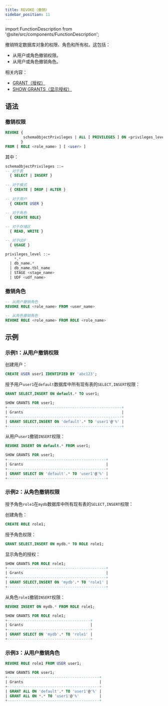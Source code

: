 ```yaml
---
title: REVOKE（撤销）
sidebar_position: 11
---
```

import FunctionDescription from '@site/src/components/FunctionDescription';

<FunctionDescription description="引入或更新: v1.2.275"/>

撤销特定数据库对象的权限、角色和所有权。这包括：

- 从用户或角色撤销权限。
- 从用户或角色撤销角色。

相关内容：

- [GRANT（授权）](10-grant.md)
- [SHOW GRANTS（显示授权）](22-show-grants.md)

## 语法

### 撤销权限

```sql
REVOKE { 
        schemaObjectPrivileges | ALL [ PRIVILEGES ] ON <privileges_level>
       }
FROM [ ROLE <role_name> ] [ <user> ]
```

其中：

```sql
schemaObjectPrivileges ::=
-- 对于表
  { SELECT | INSERT }
  
-- 对于模式
  { CREATE | DROP | ALTER }
  
-- 对于用户
  { CREATE USER }
  
-- 对于角色
  { CREATE ROLE}

-- 对于存储区
  { READ, WRITE }

-- 对于UDF
  { USAGE }
```

```sql
privileges_level ::=
    *.*
  | db_name.*
  | db_name.tbl_name
  | STAGE <stage_name>
  | UDF <udf_name>
```

### 撤销角色

```sql
-- 从用户撤销角色
REVOKE ROLE <role_name> FROM <user_name>

-- 从角色撤销角色
REVOKE ROLE <role_name> FROM ROLE <role_name>
```

## 示例

### 示例1：从用户撤销权限

创建用户：
```sql
CREATE USER user1 IDENTIFIED BY 'abc123';
```

授予用户`user1`在`default`数据库中所有现有表的`SELECT,INSERT`权限：
 
```sql
GRANT SELECT,INSERT ON default.* TO user1;
```
```sql
SHOW GRANTS FOR user1;
+---------------------------------------------------+
| Grants                                            |
+---------------------------------------------------+
| GRANT SELECT,INSERT ON 'default'.* TO 'user1'@'%' |
+---------------------------------------------------+
```

从用户`user1`撤销`INSERT`权限：
```sql
REVOKE INSERT ON default.* FROM user1;
```

```sql
SHOW GRANTS FOR user1;
+--------------------------------------------+
| Grants                                     |
+--------------------------------------------+
| GRANT SELECT ON 'default'.* TO 'user1'@'%' |
+--------------------------------------------+
```

### 示例2：从角色撤销权限

授予角色`role1`在`mydb`数据库中所有现有表的`SELECT,INSERT`权限：

创建角色：
```sql
CREATE ROLE role1;
```

授予角色权限：
```sql
GRANT SELECT,INSERT ON mydb.* TO ROLE role1;
```

显示角色的授权：
```sql
SHOW GRANTS FOR ROLE role1;
+--------------------------------------------+
| Grants                                     |
+--------------------------------------------+
| GRANT SELECT,INSERT ON 'mydb'.* TO 'role1' |
+--------------------------------------------+
```

从角色`role1`撤销`INSERT`权限：
```sql
REVOKE INSERT ON mydb.* FROM ROLE role1;
```

```sql
SHOW GRANTS FOR ROLE role1;
+-------------------------------------+
| Grants                              |
+-------------------------------------+
| GRANT SELECT ON 'mydb'.* TO 'role1' |
+-------------------------------------+
```

### 示例3：从用户撤销角色

```sql
REVOKE ROLE role1 FROM USER user1;
```

```sql
SHOW GRANTS FOR user1;
+-----------------------------------------+
| Grants                                  |
+-----------------------------------------+
| GRANT ALL ON 'default'.* TO 'user1'@'%' |
| GRANT ALL ON *.* TO 'user1'@'%'         |
+-----------------------------------------+